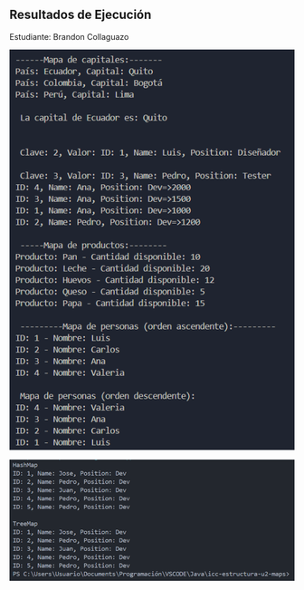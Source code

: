 ## Resultados de Ejecución

Estudiante: Brandon Collaguazo

![Resultados de Ejecución](Captura.PNG)

![Resultados de Ejecución](EmpleadoMap.PNG)